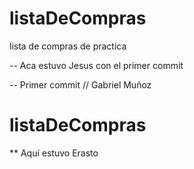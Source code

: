 # listaDeCompras
lista de compras de practica

-- Aca estuvo Jesus con el primer commit

-- Primer commit // Gabriel Muñoz

# listaDeCompras

** Aquí estuvo Erasto